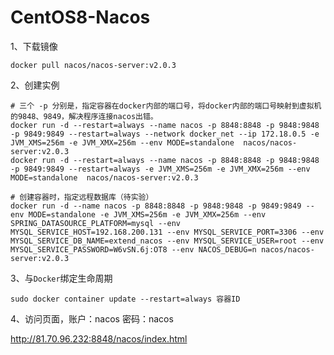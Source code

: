 

# CentOS8-Nacos



1、下载镜像

```shell
docker pull nacos/nacos-server:v2.0.3
```

2、创建实例

```shell
# 三个 -p 分别是，指定容器在docker内部的端口号，将docker内部的端口号映射到虚拟机的9848、9849，解决程序连接nacos出错。
docker run -d --restart=always --name nacos -p 8848:8848 -p 9848:9848 -p 9849:9849 --restart=always --network docker_net --ip 172.18.0.5 -e JVM_XMS=256m -e JVM_XMX=256m --env MODE=standalone  nacos/nacos-server:v2.0.3
docker run -d --restart=always --name nacos -p 8848:8848 -p 9848:9848 -p 9849:9849 --restart=always -e JVM_XMS=256m -e JVM_XMX=256m --env MODE=standalone  nacos/nacos-server:v2.0.3

# 创建容器时，指定远程数据库（待实验）
docker run -d --name nacos -p 8848:8848 -p 9848:9848 -p 9849:9849 --env MODE=standalone -e JVM_XMS=256m -e JVM_XMX=256m --env SPRING_DATASOURCE_PLATFORM=mysql --env MYSQL_SERVICE_HOST=192.168.200.131 --env MYSQL_SERVICE_PORT=3306 --env MYSQL_SERVICE_DB_NAME=extend_nacos --env MYSQL_SERVICE_USER=root --env MYSQL_SERVICE_PASSWORD=W6vSN.6j:OT8 --env NACOS_DEBUG=n nacos/nacos-server:v2.0.3

```

3、与`Docker`绑定生命周期

```shell
sudo docker container update --restart=always 容器ID
```

4、访问页面，账户：nacos 密码：nacos

http://81.70.96.232:8848/nacos/index.html





```

```

